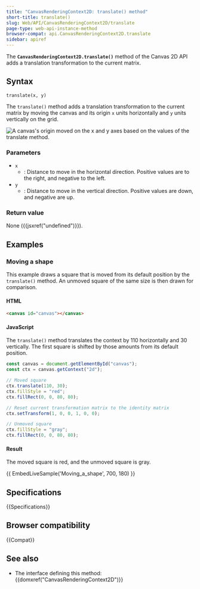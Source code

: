 ```yaml
---
title: "CanvasRenderingContext2D: translate() method"
short-title: translate()
slug: Web/API/CanvasRenderingContext2D/translate
page-type: web-api-instance-method
browser-compat: api.CanvasRenderingContext2D.translate
sidebar: apiref
---
```


The
**`CanvasRenderingContext2D.translate()`**
method of the Canvas 2D API adds a translation transformation to the current matrix.

## Syntax

```js-nolint
translate(x, y)
```

The `translate()` method adds a translation transformation to the current
matrix by moving the canvas and its origin `x` units horizontally and
`y` units vertically on the grid.

![A canvas's origin moved on the x and y axes based on the values of the translate method.](canvas_grid_translate.png)

### Parameters

- `x`
  - : Distance to move in the horizontal direction. Positive values are to the right, and
    negative to the left.
- `y`
  - : Distance to move in the vertical direction. Positive values are down, and negative
    are up.

### Return value

None ({{jsxref("undefined")}}).

## Examples

### Moving a shape

This example draws a square that is moved from its default position by the
`translate()` method. An unmoved square of the same size is then drawn for
comparison.

#### HTML

```html
<canvas id="canvas"></canvas>
```

#### JavaScript

The `translate()` method translates the context by 110 horizontally and 30
vertically. The first square is shifted by those amounts from its default position.

```js
const canvas = document.getElementById("canvas");
const ctx = canvas.getContext("2d");

// Moved square
ctx.translate(110, 30);
ctx.fillStyle = "red";
ctx.fillRect(0, 0, 80, 80);

// Reset current transformation matrix to the identity matrix
ctx.setTransform(1, 0, 0, 1, 0, 0);

// Unmoved square
ctx.fillStyle = "gray";
ctx.fillRect(0, 0, 80, 80);
```

#### Result

The moved square is red, and the unmoved square is gray.

{{ EmbedLiveSample('Moving_a_shape', 700, 180) }}

## Specifications

{{Specifications}}

## Browser compatibility

{{Compat}}

## See also

- The interface defining this method: {{domxref("CanvasRenderingContext2D")}}
